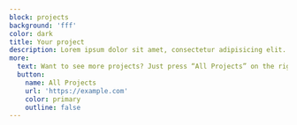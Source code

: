 ```yaml
---
block: projects
background: 'fff'
color: dark
title: Your project
description: Lorem ipsum dolor sit amet, consectetur adipisicing elit. Laborum iusto culpa, repellat delectus, explicabo debitis velit eos. At ullam vitae, facilis!
more:
  text: Want to see more projects? Just press “All Projects” on the right side!
  button:
    name: All Projects
    url: 'https://example.com'
    color: primary
    outline: false
---
```

